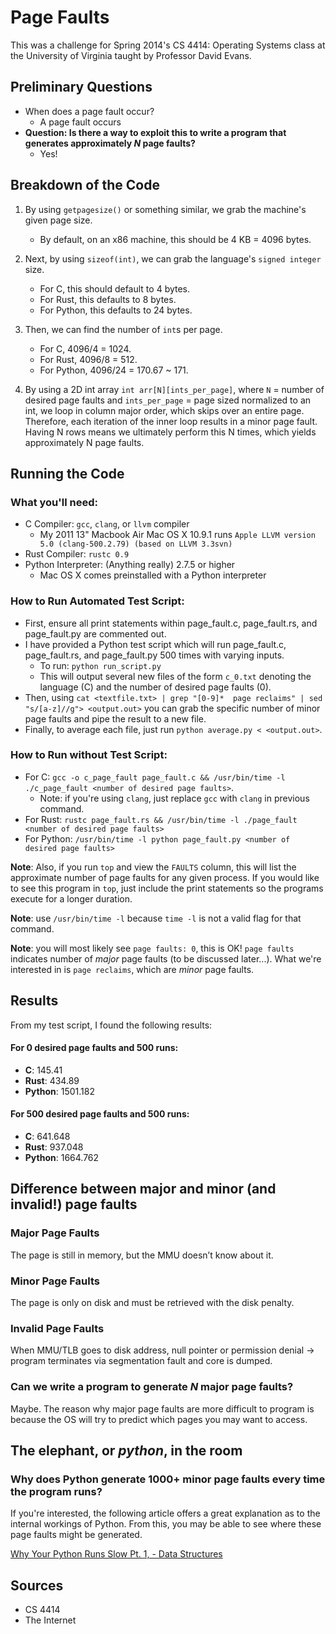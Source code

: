 # Page Faults

This was a challenge for Spring 2014's CS 4414: Operating Systems class at the University of Virginia taught by Professor David Evans.

## Preliminary Questions

- When does a page fault occur?
	- A page fault occurs
- **Question: Is there a way to exploit this to write a program that generates approximately *N* page faults?**
	- Yes!

## Breakdown of the Code

1. By using `getpagesize()` or something similar, we grab the machine's given page size. 
	- By default, on an x86 machine, this should be 4 KB = 4096 bytes.

2. Next, by using `sizeof(int)`, we can grab the language's `signed integer` size.
	- For C, this should default to 4 bytes.
	- For Rust, this defaults to 8 bytes.
	- For Python, this defaults to 24 bytes.

3. Then, we can find the number of `int`s per page.
	- For C, 4096/4 = 1024.
	- For Rust, 4096/8 = 512.
	- For Python, 4096/24 = 170.67 ~ 171.

4. By using a 2D int array `int arr[N][ints_per_page]`, where `N` = number of desired page faults and `ints_per_page` = page sized normalized to an int, we loop in column major order, which skips over an entire page. Therefore, each iteration of the inner loop results in a minor page fault. Having N rows means we ultimately perform this N times, which yields approximately N page faults.

## Running the Code

### What you'll need:
- C Compiler: `gcc`, `clang`, or `llvm` compiler
	- My 2011 13" Macbook Air Mac OS X 10.9.1 runs `Apple LLVM version 5.0 (clang-500.2.79) (based on LLVM 3.3svn)`
- Rust Compiler: `rustc 0.9`
- Python Interpreter: (Anything really) 2.7.5 or higher
	- Mac OS X comes preinstalled with a Python interpreter
	
### How to Run Automated Test Script:
- First, ensure all print statements within page_fault.c, page_fault.rs, and page_fault.py are commented out.
- I have provided a Python test script which will run page_fault.c, page_fault.rs, and page_fault.py 500 times with varying inputs.
	- To run: `python run_script.py`
	- This will output several new files of the form `c_0.txt` denoting the language (C) and the number of desired page faults (0).
- Then, using `cat <textfile.txt> | grep "[0-9]*  page reclaims" | sed "s/[a-z]//g"> <output.out>` you can grab the specific number of minor page faults and pipe the result to a new file.
- Finally, to average each file, just run `python average.py < <output.out>`.

### How to Run without Test Script:
- For C: `gcc -o c_page_fault page_fault.c && /usr/bin/time -l ./c_page_fault <number of desired page faults>`.
	- Note: if you're using `clang`, just replace `gcc` with `clang` in previous command.
- For Rust: `rustc page_fault.rs && /usr/bin/time -l ./page_fault <number of desired page faults>`
- For Python: `/usr/bin/time -l python page_fault.py <number of desired page faults>`

**Note**: Also, if you run `top` and view the `FAULTS` column, this will list the approximate number of page faults for any given process. If you would like to see this program in `top`, just include the print statements so the programs execute for a longer duration.

**Note**: use `/usr/bin/time -l` because `time -l` is not a valid flag for that command.

**Note**: you will most likely see `page faults: 0`, this is OK! `page faults` indicates number of *major* page faults (to be discussed later...). What we're interested in is `page reclaims`, which are *minor* page faults.

## Results
From my test script, I found the following results:

#### For 0 desired page faults and 500 runs:
- **C**: 145.41
- **Rust**: 434.89
- **Python**: 1501.182

#### For 500 desired page faults and 500 runs:
- **C**: 641.648
- **Rust**: 937.048
- **Python**: 1664.762

## Difference between major and minor (and invalid!) page faults

### Major Page Faults
The page is still in memory, but the MMU doesn’t know about it.

### Minor Page Faults
The page is only on disk and must be retrieved with the disk penalty. 

### Invalid Page Faults
When MMU/TLB goes to disk address, null pointer or permission denial -> program terminates via segmentation fault and core is dumped.

### Can we write a program to generate *N* **major** page faults?
Maybe. The reason why major page faults are more difficult to program is because the OS will try to predict which pages you may want to access.

## The elephant, or *python*, in the room

### Why does Python generate 1000+ minor page faults every time the program runs?
If you're interested, the following article offers a great explanation as to the internal workings of Python. From this, you may be able to see where these page faults might be generated.

[Why Your Python Runs Slow Pt. 1, - Data Structures](http://lukauskas.co.uk/articles/2014/02/13/why-your-python-runs-slow-part-1-data-structures/)
## Sources
- CS 4414
- The Internet
